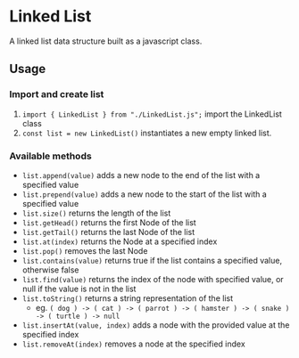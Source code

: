 # Linked List
A linked list data structure built as a javascript class.

## Usage

### Import and create list
1. `import { LinkedList } from "./LinkedList.js";` import the LinkedList class
2. `const list = new LinkedList()` instantiates a new empty linked list.

### Available methods
- `list.append(value)` adds a new node to the end of the list with a specified value
- `list.prepend(value)` adds a new node to the start of the list with a specified value
- `list.size()` returns the length of the list
- `list.getHead()` returns the first Node of the list
- `list.getTail()` returns the last Node of the list
- `list.at(index)` returns the Node at a specified index
- `list.pop()` removes the last Node
- `list.contains(value)` returns true if the list contains a specified value, otherwise false
- `list.find(value)` returns the index of the node with specified value, or null if the value is not in the list
- `list.toString()` returns a string representation of the list
    - eg. `( dog ) -> ( cat ) -> ( parrot ) -> ( hamster ) -> ( snake ) -> ( turtle ) -> null`
- `list.insertAt(value, index)` adds a node with the provided value at the specified index
- `list.removeAt(index)` removes a node at the specified index